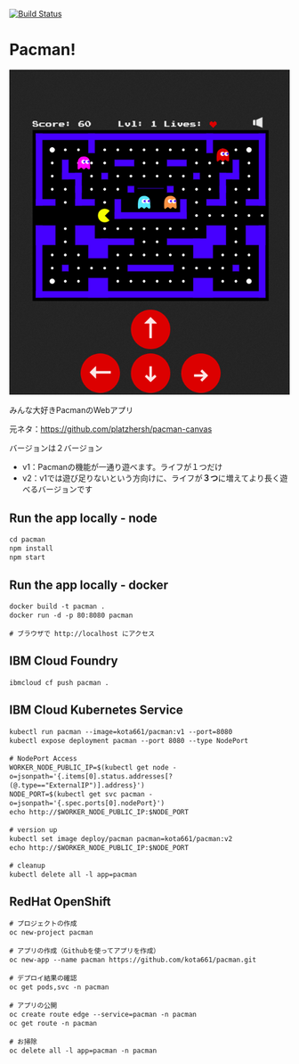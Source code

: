 [![Build Status](https://github.com/kota661/pacman/actions/workflows/main.yaml/badge.svg)](https://github.com/kota661/pacman/actions/workflows/main.yaml)


# Pacman!

![pacman](./README.assets/pacman.png)



みんな大好きPacmanのWebアプリ

元ネタ：https://github.com/platzhersh/pacman-canvas



バージョンは２バージョン

* v1：Pacmanの機能が一通り遊べます。ライフが１つだけ
* v2：v1では遊び足りないという方向けに、ライフが**３つ**に増えてより長く遊べるバージョンです



## Run the app locally - node

```shell
cd pacman
npm install
npm start
```



## Run the app locally - docker

```
docker build -t pacman .
docker run -d -p 80:8080 pacman

# ブラウザで http://localhost にアクセス
```



## IBM Cloud Foundry

```
ibmcloud cf push pacman .
```



## IBM Cloud Kubernetes Service

```
kubectl run pacman --image=kota661/pacman:v1 --port=8080
kubectl expose deployment pacman --port 8080 --type NodePort

# NodePort Access
WORKER_NODE_PUBLIC_IP=$(kubectl get node -o=jsonpath='{.items[0].status.addresses[?(@.type=="ExternalIP")].address}')
NODE_PORT=$(kubectl get svc pacman -o=jsonpath='{.spec.ports[0].nodePort}')
echo http://$WORKER_NODE_PUBLIC_IP:$NODE_PORT

# version up
kubectl set image deploy/pacman pacman=kota661/pacman:v2
echo http://$WORKER_NODE_PUBLIC_IP:$NODE_PORT

# cleanup
kubectl delete all -l app=pacman
```



## RedHat OpenShift

```
# プロジェクトの作成
oc new-project pacman

# アプリの作成（Githubを使ってアプリを作成）
oc new-app --name pacman https://github.com/kota661/pacman.git

# デプロイ結果の確認
oc get pods,svc -n pacman

# アプリの公開
oc create route edge --service=pacman -n pacman
oc get route -n pacman

# お掃除
oc delete all -l app=pacman -n pacman
```

